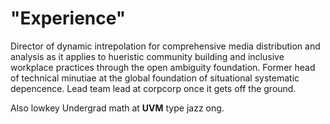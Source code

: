 # "Experience"
Director of dynamic intrepolation for comprehensive media distribution and analysis as it applies to hueristic community building and inclusive workplace practices through the open ambiguity foundation. Former head of technical minutiae at the global foundation of situational systematic depencence. Lead team lead at corpcorp once it gets off the ground.

Also lowkey Undergrad math at **UVM** type jazz ong.
